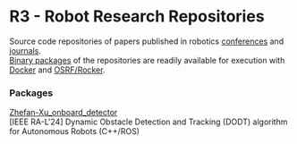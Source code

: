# R3 - Robot Research Repositories

Source code repositories of papers published in robotics [conferences](https://www.ieee-ras.org/conferences-workshops) 
and [journals](https://www.ieee-ras.org/publications).<br />
[Binary packages](https://docs.github.com/es/packages/working-with-a-github-packages-registry/working-with-the-container-registry) 
of the repositories are readily available for execution with [Docker](https://docs.docker.com/engine/install/ubuntu/) 
and [OSRF/Rocker](https://github.com/osrf/rocker).

### Packages

[Zhefan-Xu_onboard_detector](https://github.com/RobotResearchRepos/Zhefan-Xu_onboard_detector/pkgs/container/zhefan-xu_onboard_detector)<br />
[IEEE RA-L'24] Dynamic Obstacle Detection and Tracking (DODT) algorithm for Autonomous Robots (C++/ROS)

